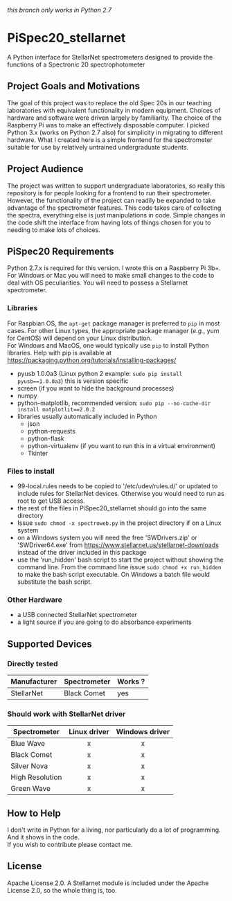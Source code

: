 *this branch only works in Python 2.7*
# PiSpec20_stellarnet
A Python interface for StellarNet spectrometers designed to provide the functions of a Spectronic 20 spectrophotometer
## Project Goals and Motivations  
The goal of this project was to replace the old Spec 20s in our teaching laboratories with equivalent functionality in 
modern equipment.  Choices of hardware and software were driven largely by familiarity.  The choice of the Raspberry Pi was 
to make an effectively disposable computer.  I picked Python 3.x (works on Python 2.7 also) for simplicity in migrating to different hardware.  What I created here is a simple frontend for the spectrometer suitable for use by relatively untrained undergraduate students.
## Project Audience  
The project was written to support undergraduate laboratories, so really this repository is for people looking for a frontend 
to run their spectrometer.  However, the functionality of the project can readily be expanded to take advantage of the 
spectrometer features.  This code takes care of collecting the spectra, everything else is just manipulations in code.  Simple changes in the code shift the interface from having lots of things chosen for you to needing to make lots of choices.
## PiSpec20 Requirements  
Python 2.7.x is required for this version.  I wrote this on a Raspberry Pi 3b+.  For Windows or Mac you will need to make small changes to the code to deal with OS peculiarities.  You will need to possess a Stellarnet spectrometer.
### Libraries 
For Raspbian OS, the `apt-get` package manager is preferred to `pip` in most cases.  For other Linux types, the appropriate package manager (*e.g.*, yum for CentOS) will depend on your Linux distribution.   
For Windows and MacOS, one would typically use `pip` to install Python libraries.  Help with pip is available at https://packaging.python.org/tutorials/installing-packages/  
- pyusb 1.0.0a3  (Linux python 2 example:  `sudo pip install pyusb==1.0.0a3`)  this is version specific  
- screen (if you want to hide the background processes)
- numpy  
- python-matplotlib, recommended version: `sudo pip --no-cache-dir install matplotlit==2.0.2`    
- libraries usually automatically included in Python
  - json  
  - python-requests  
  - python-flask  
  - python-virtualenv  (if you want to run this in a virtual environment)
  - Tkinter  
### Files to install
- 99-local.rules  needs to be copied to '/etc/udev/rules.d/' or updated to include rules for StellarNet devices.  Otherwise 
you would need to run as root to get USB access.
- the rest of the files in PiSpec20_stellarnet should go into the same directory
- Issue `sudo chmod -x spectroweb.py` in the project directory if on a Linux system  
- on a Windows system you will need the free 'SWDrivers.zip' or 'SWDriver64.exe' from https://www.stellarnet.us/stellarnet-downloads  instead of the driver included in this package  
- use the 'run_hidden' bash script to start the project without showing the command line.  From the command line issue `sudo chmod +x run_hidden` to make the bash script executable.  On Windows a batch file would substitute the bash script.
### Other Hardware  
- a USB connected StellarNet spectrometer  
- a light source if you are going to do absorbance experiments
## Supported Devices  
### Directly tested 
| Manufacturer  | Spectrometer  | Works ?       |  
| ------------- | ------------- | ------------- |  
| StellarNet    | Black Comet   |     yes       |

### Should work with StellarNet driver  
| Spectrometer | Linux driver | Windows driver |
| ------------ | :----------: | :------------: |
| Blue Wave | x | x |
| Black Comet | x | x |
| Silver Nova | x | x |
| High Resolution | x | x |
| Green Wave | x | x |

## How to Help  
I don't write in Python for a living, nor particularly do a lot of programming.  And it shows in the code.  
If you wish to contribute please contact me.
## License  
Apache License 2.0.  A Stellarnet module is included under the Apache License 2.0, so the whole thing is, too.
